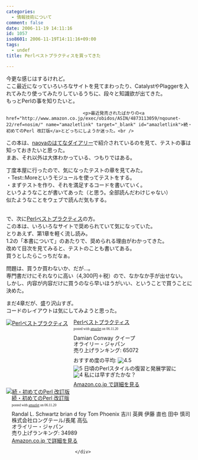```yaml
---
categories:
  - 情報技術について
comment: false
date: 2006-11-19 14:11:16
id: 1057
iso8601: 2006-11-19T14:11:16+09:00
tags:
  - undef
title: Perlベストプラクティスを買ってきた

---
```


<div class="entry-body">
                                 <p>今更な感じはするけれど。<br />
ここ最近になっていろいろなサイトを見てまわったり、CatalystやPlaggerを入れてみたり使ってみたりしているうちに、段々と知識欲が出てきた。<br />
もっとPerlの事を知りたいと。</p>
                              
                                 <p>最近発売されたばかりの<a href="http://www.amazon.co.jp/exec/obidos/ASIN/4873113059/nqounet-22/ref=nosim/" name="amazletlink" target="_blank" id="amazletlink">続・初めてのPerl 改訂版</a>とどっちにしようか迷った。<br />
この本は、<a href="http://d.hatena.ne.jp/naoya/20061022/1161489711">naoyaのはてなダイアリー</a>で紹介されているのを見て、テストの事は知っておきたいと思った。<br />
まあ、それ以外は大体わかっている、つもりではある。</p>

<p>丁度本屋に行ったので、気になったテストの章を見てみた。<br />
・Test::Moreというモジュールを使ってテストをする。<br />
・まずテストを作り、それを満足するコードを書いていく。<br />
というようなことが書いてあった（と思う。全部読んだわけじゃない）<br />
似たようなことをウェブで読んだ気もする。</p>

<p><br />
で、次に<a href="http://www.amazon.co.jp/exec/obidos/ASIN/4873113008/nqounet-22/ref=nosim/" name="amazletlink" target="_blank" id="amazletlink">Perlベストプラクティス</a>の方。<br />
この本は、いろいろなサイトで奨められていて気になっていた。<br />
とりあえず、第1章を軽く流し読み。<br />
1.2の「本書について」のあたりで、奨められる理由がわかってきた。<br />
改めて目次を見てみると、テストのことも書いてある。<br />
買うとしたらこっちだなぁ。</p>

<p>問題は、買うか買わないか、だが…。<br />
専門書だけにそれなりに高い（4,300円＋税）ので、なかなか手が出せない。<br />
しかし、内容が内容だけに買うのなら早いほうがいい、ということで買うことに決めた。</p>

<p>まだ4章だが、盛り沢山すぎ。<br />
コードのレイアウトは気にしてみようと思った。</p>

<div class="amazlet-box" style="margin-bottom:0px;"><div class="amazlet-image" style="float:left;"><a href="http://www.amazon.co.jp/exec/obidos/ASIN/4873113008/nqounet-22/ref=nosim/" name="amazletlink" target="_blank" id="amazletlink"><img src="http://images-jp.amazon.com/images/P/4873113008.09.MZZZZZZZ.jpg" alt="Perlベストプラクティス" style="border: none;" /></a></div><div class="amazlet-info" style="float:left;margin-left:15px;line-height:120%"><div class="amazlet-name" style="margin-bottom:10px;line-height:120%"><a href="http://www.amazon.co.jp/exec/obidos/ASIN/4873113008/nqounet-22/ref=nosim/" name="amazletlink" target="_blank" id="amazletlink">Perlベストプラクティス</a><div class="amazlet-powered-date" style="font-size:7pt;margin-top:5px;font-family:verdana;line-height:120%">posted with <a href="http://app.amazlet.com/amazlet/" title="Perlベストプラクティス" target="_blank">amazlet</a> on 06.11.20</div></div><div class="amazlet-detail">Damian Conway クイープ <br />オライリー・ジャパン <br />売り上げランキング: 65072<br /></div><div class="amazlet-review" style="margin-top:10px; margin-bottom:10px"><div class="amazlet-review-average" style="margin-bottom:5px">おすすめ度の平均: <img src="http://images-jp.amazon.com/images/G/09/x-locale/common/customer-reviews/stars-4-5.gif" alt="4.5" /></div><img src="http://images-jp.amazon.com/images/G/09/x-locale/common/customer-reviews/stars-5-0.gif" alt="5" /> 日頃のPerlスタイルの復習と発展学習に<br /><img src="http://images-jp.amazon.com/images/G/09/x-locale/common/customer-reviews/stars-4-0.gif" alt="4" /> 私には早すぎたかな？<br /></div><div class="amazlet-link" style="margin-top: 5px"><a href="http://www.amazon.co.jp/exec/obidos/ASIN/4873113008/nqounet-22/ref=nosim/" name="amazletlink" target="_blank" id="amazletlink">Amazon.co.jp で詳細を見る</a></div></div><div class="amazlet-footer" style="clear: left"></div></div>

<div class="amazlet-box" style="margin-bottom:0px;"><div class="amazlet-image" style="float:left;"><a href="http://www.amazon.co.jp/exec/obidos/ASIN/4873113059/nqounet-22/ref=nosim/" name="amazletlink" target="_blank" id="amazletlink"><img src="http://images-jp.amazon.com/images/P/4873113059.09.MZZZZZZZ.jpg" alt="続・初めてのPerl 改訂版" style="border: none;" /></a></div><div class="amazlet-info" style="float:left;margin-left:15px;line-height:120%"><div class="amazlet-name" style="margin-bottom:10px;line-height:120%"><a href="http://www.amazon.co.jp/exec/obidos/ASIN/4873113059/nqounet-22/ref=nosim/" name="amazletlink" target="_blank" id="amazletlink">続・初めてのPerl 改訂版</a><div class="amazlet-powered-date" style="font-size:7pt;margin-top:5px;font-family:verdana;line-height:120%">posted with <a href="http://app.amazlet.com/amazlet/" title="続・初めてのPerl 改訂版" target="_blank">amazlet</a> on 06.11.20</div></div><div class="amazlet-detail">Randal L. Schwartz brian d foy Tom Phoenix 吉川 英興 伊藤 直也 田中 慎司 株式会社ロングテール/長尾 高弘 <br />オライリー・ジャパン <br />売り上げランキング: 34989<br /></div><div class="amazlet-link" style="margin-top: 5px"><a href="http://www.amazon.co.jp/exec/obidos/ASIN/4873113059/nqounet-22/ref=nosim/" name="amazletlink" target="_blank" id="amazletlink">Amazon.co.jp で詳細を見る</a></div></div><div class="amazlet-footer" style="clear: left"></div></div>

                              </div>
    	